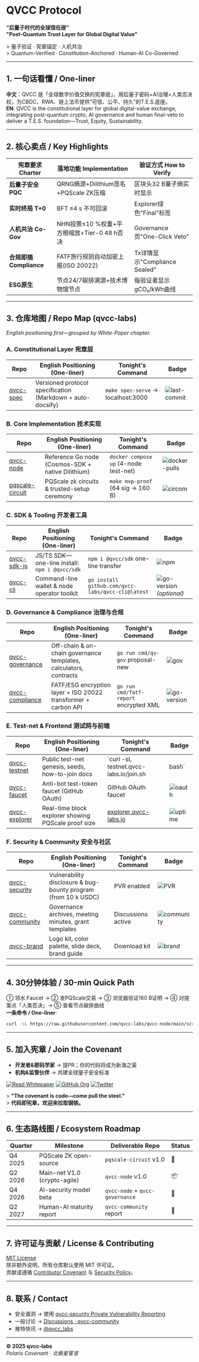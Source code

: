 # QVCC Protocol  
**“后量子时代的全球信任层”**  
**"Post-Quantum Trust Layer for Global Digital Value"**  

&gt; 量子验证 · 宪章锚定 · 人机共治  
&gt; Quantum-Verified · Constitution-Anchored · Human-AI Co-Governed  

---

## 1. 一句话看懂 / One-liner  
**中文**：QVCC 是「全球数字价值交换的宪章层」，用后量子密码+AI治理+人类否决权，为CBDC、RWA、链上法币提供“可信、公平、持久”的T.E.S.底座。  
**EN**: QVCC is the constitutional layer for global digital-value exchange, integrating post-quantum crypto, AI governance and human final-veto to deliver a T.E.S. foundation—Trust, Equity, Sustainability.

---

## 2. 核心卖点 / Key Highlights  

| 宪章要求 Charter | 落地功能 Implementation | 验证方式 How to Verify |
|---|---|---|
| **后量子安全 PQC** | QRNG熵源+Dilithium签名+PQScale ZK压缩 | 区块头32 B量子熵实时显示 |
| **实时终局 T+0** | BFT ≤4 s 不可回滚 | Explorer绿色"Final"标签 |
| **人机共治 Co-Gov** | NHN投票≤10 %权重+平方根缩放+Tier-0 48 h否决 | Governance页"One-Click Veto" |
| **合规即插 Compliance** | FATF旅行规则自动加密上报(ISO 20022) | Tx详情显示"Compliance Sealed" |
| **ESG原生** | 节点24/7碳排溯源+技术博物馆节点 | 每验证者显示gCO₂/kWh曲线 |

---

## 3. 仓库地图 / Repo Map (qvcc-labs)  
*English positioning first—grouped by White-Paper chapter.*

### A. Constitutional Layer 宪章层
| Repo | English Positioning (One-liner) | Tonight's Command | Badge |
|---|---|---|---|
| [qvcc-spec](https://github.com/qvcc-labs/qvcc-spec) | Versioned protocol specification (Markdown + auto-docsify) | `make spec-serve` → localhost:3000 | ![last-commit](https://img.shields.io/github/last-commit/qvcc-labs/qvcc-spec) |

### B. Core Implementation 技术实现
| Repo | English Positioning (One-liner) | Tonight's Command | Badge |
|---|---|---|---|
| [qvcc-node](https://github.com/qvcc-labs/qvcc-node) | Reference Go node (Cosmos-SDK + native Dilithium) | `docker compose up` (4-node test-net) | ![docker-pulls](https://img.shields.io/docker/pulls/qvcc-labs/node) |
| [pqscale-circuit](https://github.com/qvcc-labs/pqscale-circuit) | PQScale zk circuits & trusted-setup ceremony | `make mvp-proof` (64 sig → 160 B) | ![circom](https://img.shields.io/badge/circom-2.1.6-blue) |

### C. SDK & Tooling 开发者工具
| Repo | English Positioning (One-liner) | Tonight's Command | Badge |
|---|---|---|---|
| [qvcc-sdk-js](https://github.com/qvcc-labs/qvcc-sdk-js) | JS/TS SDK—one-line install: `npm i @qvcc/sdk` | `npm i @qvcc/sdk` one-line transfer | ![npm](https://img.shields.io/npm/v/@qvcc/sdk) |
| [qvcc-cli](https://github.com/qvcc-labs/qvcc-cli) | Command-line wallet & node operator toolkit | `go install github.com/qvcc-labs/qvcc-cli@latest` | ![go-version](https://img.shields.io/github/go-mod/go-version/qvcc-labs/qvcc-cli) *(optional)* |

### D. Governance & Compliance 治理与合规
| Repo | English Positioning (One-liner) | Tonight's Command | Badge |
|---|---|---|---|
| [qvcc-governance](https://github.com/qvcc-labs/qvcc-governance) | Off-chain & on-chain governance templates, calculators, contracts | `go run cmd/qv-gov` proposal-new | ![gov](https://img.shields.io/badge/governance-active-blue) |
| [qvcc-compliance](https://github.com/qvcc-labs/qvcc-compliance) | FATF/ESG encryption layer + ISO 20022 transformer + carbon API | `go run cmd/fatf-report` encrypted XML | ![go-version](https://img.shields.io/github/go-mod/go-version/qvcc-labs/qvcc-compliance) |

### E. Test-net & Frontend 测试网与前端
| Repo | English Positioning (One-liner) | Tonight's Command | Badge |
|---|---|---|---|
| [qvcc-testnet](https://github.com/qvcc-labs/qvcc-testnet) | Public test-net genesis, seeds, how-to-join docs | `curl -sL testnet.qvcc-labs.io/join.sh | bash` | ![testnet](https://img.shields.io/badge/testnet-online-green) |
| [qvcc-faucet](https://github.com/qvcc-labs/qvcc-faucet) | Anti-bot test-token faucet (GitHub OAuth) | GitHub OAuth faucet | ![oauth](https://img.shields.io/badge/oauth-github-green) |
| [qvcc-explorer](https://github.com/qvcc-labs/qvcc-explorer) | Real-time block explorer showing PQScale proof size | [explorer.qvcc-labs.io](https://explorer.qvcc-labs.io) | ![uptime](https://img.shields.io/uptimerobot/ratio/m789055207-8c9a456c7e5afbea8) |

### F. Security & Community 安全与社区
| Repo | English Positioning (One-liner) | Tonight's Command | Badge |
|---|---|---|---|
| [qvcc-security](https://github.com/qvcc-labs/qvcc-security) | Vulnerability disclosure & bug-bounty program (from 10 k USDC) | PVR enabled | ![PVR](https://img.shields.io/badge/PVR-enabled-red) |
| [qvcc-community](https://github.com/qvcc-labs/qvcc-community) | Governance archives, meeting minutes, grant templates | Discussions active | ![community](https://img.shields.io/badge/community-active-blue) |
| [qvcc-brand](https://github.com/qvcc-labs/qvcc-brand) | Logo kit, color palette, slide deck, brand guide | Download kit | ![brand](https://img.shields.io/badge/brand-kit-orange) |

---

## 4. 30分钟体验 / 30-min Quick Path  
① 领水 Faucet → ② 发PQScale交易 → ③ 浏览器验证160 B证明 → ④ 对提案点「人类否决」→ ⑤ 查看节点碳排曲线  
**一条命令 / One-liner**:  
```bash
curl -sL https://raw.githubusercontent.com/qvcc-labs/qvcc-node/main/scripts/demo.sh | bash
```

---

## 5. 加入宪章 / Join the Covenant  
- **开发者&密码学家** → 提PR；你的代码将成为新海之渠  
- **机构&监管伙伴** → 共建全球量子安全标准  

[![Read Whitepaper](https://img.shields.io/badge/Read-Whitepaper-%23004d99)](https://github.com/qvcc-labs/qvcc-whitepaper)
[![GitHub Org](https://img.shields.io/badge/GitHub-org-%23181717)](https://github.com/qvcc-labs)
[![Twitter](https://img.shields.io/badge/Twitter-@qvcc_labs-%231da1f2)](https://twitter.com/qvcc_labs)

&gt; **"The covenant is code—come pull the steel."**  
&gt; **代码即宪章，欢迎来拉取钢铁。**

---

## 6. 生态路线图 / Ecosystem Roadmap

| Quarter | Milestone | Deliverable Repo | Status |
|---|---|---|---|
| Q4 2025 | PQScale ZK open-source | `pqscale-circuit` v1.0 | 🔄 |
| Q2 2026 | Main-net V1.0 (crypto-agile) | `qvcc-node` v1.0 | 📦 |
| Q4 2026 | AI-security model beta | `qvcc-node` + `qvcc-governance` | 🔮 |
| Q2 2027 | Human-AI maturity report | `qvcc-community` report | 🔮 |

---

## 7. 许可证与贡献 / License & Contributing  
[MIT License](https://github.com/qvcc-labs/.github/blob/main/LICENSE)  
除非额外说明，所有仓库默认使用 MIT 许可证。  
贡献请遵循 [Contributor Covenant](https://www.contributor-covenant.org/version/2/1/code_of_conduct/) 与 [Security Policy](https://github.com/qvcc-labs/qvcc-security/blob/main/SECURITY.md)。

---

## 8. 联系 / Contact  
- 安全漏洞 → 使用 [qvcc-security Private Vulnerability Reporting](https://github.com/qvcc-labs/qvcc-security/security/advisories)  
- 一般讨论 → [Discussions · qvcc-community](https://github.com/qvcc-labs/qvcc-community/discussions)  
- 推特快讯 → [@qvcc_labs](https://twitter.com/qvcc_labs)

---

**© 2025 qvcc-labs**  
*Polaris Covenant · 北极星誓言*
